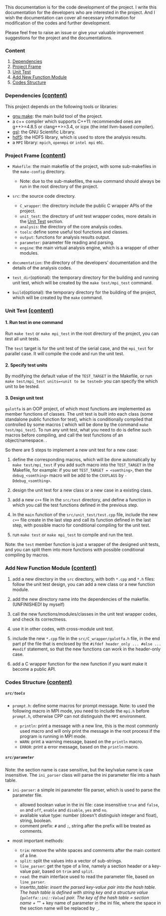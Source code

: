 This documentation is for the code development of the project. I write this documentation for the
developers who are interested in the project. And I wish the documentation can cover all necessary
information for modification of the codes and further development.

Please feel free to raise an issue or give your valuable improvement suggestions for the project
and the documentations.

### Content <a name="content"></a>

1. <a href="#deps">Dependencies</a>
2. <a href="#files">Project Frame</a>
3. <a href="#unit_test">Unit Test</a>
4. <a href="#add_new_module">Add New Function Module</a>
5. <a href="#codes_structure">Codes Structure</a>

### Dependencies <a name="deps"></a><a href="#contents"><font size=4>(content)</font></a>

This project depends on the following tools or libraries:

- [gnu make](https://www.gnu.org/software/make/): the main build tool of the project.
- a c++ compiler which supports C++11: recommended ones are g++>=4.8.5 or clang++>=3.4, or icpx
  (the intel llvm-based compiler).
- [gsl](https://www.gnu.org/software/gsl/): the GNU Scientific Library.
- [hdf5](https://www.hdfgroup.org/solutions/hdf5/): the HDF5 library, which is used to store the analysis results.
- a `MPI` library: `mpich`, `openmpi` or `intel mpi` etc.

### Project Frame <a name="files"></a><a href="#contents"><font size=4>(content)</font></a>

- `Makefile`: the main makefile of the project, with some sub-makefiles in the `make-config` directory.
  - Note: due to the sub-makefiles, the `make` command should always be run in the root directory of the project.
- `src`: the source code directory.

  - `C_wrapper`: the directory include the public C wrapper APIs of the project.
  - `unit_test`: the directory of unit test wrapper codes, more details in the <a href="#unit_test">Unit Test</a> section.
  - `analysis`: the directory of the core analysis codes.
  - `tools`: define some useful tool functions and classes.
  - `output`: functions for analysis results output.
  - `parameter`: parameter file reading and parsing.
  - `engine`: the main virtual analysis engine, which is a wrapper of other modules.

- `documentation`: the directory of the developers' documentation and the details of the analysis codes.
- `test_dir`(optional): the temporary directory for the building and running unit test, which will
  be created by the `make test/mpi_test` command.
- `build`(optional): the temporary directory for the building of the project, which will be created by the
  `make` command.

### Unit Test <a name="unit_test"></a><a href="#contents"><font size=4>(content)</font></a>

#### 1. Run test in one command

Run `make test` or `make mpi_test` in the root directory of the project, you can test all unit tests.

The `test` target is for the unit test of the serial case, and the `mpi_test` for parallel case. It will
compile the code and run the unit test.

#### 2. Specify test units

By modifying the default value of the `TEST_TARGET` in the Makefile, or run `make test/mpi_test units=<unit to be tested>`
you can specify the which unit to be tested.

#### 3. Design unit test

`galotfa` is an OOP project, of which most functions are implemented as member functions of classes.
The unit test is built into each class (some standalone public function for test), which is conditionally
compiled that controlled by some macros ( which will be done by the command `make test/mpi_test`). To run any
unit test, what you need to do is define such macros before compiling, and call the test functions of an
object/namespace. .

So there are 5 steps to implement a new unit test for a new case:

1. define the corresponding macros, which will be done automatically by `make test/mpi_test` if you
   add such macro into the `TEST_TARGET` in the Makefile, for example: if you set `TEST_TARGET = <somthing>`,
   then the `debug_<somthing>` macro will be add to the `CXXFLAGS` by `-Ddebug_<somthing>`.

2. design the unit test for a new class or a new case in a existing class.

3. add a new `c++` file in the `src/test` directory, and define a function in which you call the test functions
   defined in the previous step.

4. In the `main` function of the `src/unit_test/test.cpp` file, include the new `c++` file create in the last step
   and call its function defined in the last step, with possible macro for conditional compiling for the unit test.

5. run `make test` or `make mpi_test` to compile and run the test.

Note: the `test` member function is just a wrapper of the designed unit tests, and you can split them
into more functions with possible conditional compiling by macros.

### Add New Function Module <a name="add_new_module"></a><a href="#contents"><font size=4>(content)</font></a>

1. add a new directory in the `src` directory, with both `*.cpp` and `*.h` files: follow the unit test design,
   you can add a new class or a new function module.

2. add the new directory name into the dependencies of the makefile. (UNFINISHED! by myself)

3. call the new functions/modules/classes in the unit test wrapper codes, and check its correctness.

4. use it in other codes, with cross-module unit test.

5. include the new `*.cpp` file in the `src/C_wrapper/galotfa.h` file, in the end part pf the file that is
   enclosed by the `#ifdef header_only ... #else ... #endif` statement, so that the new functions can work in the header-only case.

6. add a C wrapper function for the new function if you want make it become a public API.

### Codes Structure <a name="codes_structure"></a><a href="#contents"><font size=4>(content)</font></a>

##### `src/tools`

- `prompt.h`: define some macros for prompt message.
  Note: to used the following macro in MPI mode, you need to include the `mpi.h` before `prompt.h`, otherwise CPP can not
  distinguish the `MPI` environment.

  - `println`: print a message with a new line, this is the most commonly used macro and will only print
    the message in the root process if the program is running in MPI mode.
  - `WARN`: print a warning message, based on the `println` macro.
  - `ERROR`: print a error message, based on the `println` macro.

##### `src/parameter`

Note: the section name is case sensitive, but the key/value name is case insensitive.
The `ini_parser` class will parse the ini parameter file into a hash table.

- `ini-parser`: a simple ini parameter file parser, which is used to parse the parameter file.

  - allowed boolean value in the ini file: case insensitive `true` and `false`, `on` and `off`, `enable` and `disable`, `yes` and `no`.
  - available value type: number (doesn't distinguish integer and float), string, boolean.
  - comment prefix: `#` and `;`, string after the prefix will be treated as comments.

- most important methods:
  - `trim`: remove the white spaces and comments after the main content of a line.
  - `split`: split the values into a vector of sub-strings.
  - `line_parser`: get the type of a line, namely a section header or a key-value pair, based on `trim` and `split`.
  - `read`: the main interface used to read the parameter file, based on `line_parser`.
  - insert*to_table: insert the parsed key-value pair into the hash table. The hash table is defined with
    string key and a structure value (`galotfa::ini::Value`) pair. The key of the hash table = section name +
    "*" + key name of parameter in the ini file, where the space in the section name will be replaced by `_`.
